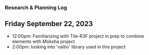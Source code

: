 ### Research & Planning Log

## Friday September 22, 2023

-   12:00pm: Familiarizing with Tile-R3F project in prep to combine elements with Moksha project
-   2:00pm: looking into 'valtio' library used in this project
